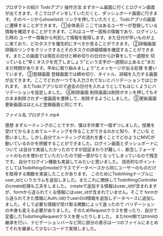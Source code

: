 プロダクトの紹介
Todoアプリ
操作方法
まずホーム画面に行くとログイン画面が出てきます。そこでログインをしていただくと、ダッシュボード画面に行きます。そのページからshowlistの
リンクを押していただくと、Todoアプリの画面に遷移することができます。
①全体表示
ここではあるユーザーが登録している情報を確認することができます。これはユーザー固有の情報であり、ログインした時の
ユーザー情報から判別して情報を取得します。また日付が早いものが上に来ており、どのタスクを優先的にすべきか見ることができます。
②詳細画面
詳細のリンクをクリックするとそのタスクの詳細情報を確認することができます。またこの画面では現在の日付と締め切りの日付から計算をして一週間を
切っていると”早くタスクを完了しましょう”という文字が一週間以上あると”まだまだ時間があります。早めに取り組みましょう”とメッセージが出る処理
を書いています。
③登録画面
登録画面では締め切り、タイトル、詳細を入力する画面が出てきます。ここでどれか一つでも入力されてないとバリデーションではじかれます。
またTodoアプリなので過去の日付を入れようとしてもはじくようにバリデーションを設定しました。
④削除画面
削除画面は削除ボタンを押してもそのまま削除されず一度画面を遷移して、削除するようにしました。
⑤更新画面
更新画面はほとんど登録画面と同じです。

ファイル名
プロダクト.mp4

感想
まずルーティングのことですが、僕は手作業で一個ずつしました。授業を受けてからまとめてルーティングを作ることができるのかと知り、すごいな
と思いました。しかし自分でルーティングの流れを書くことでどのようにMVCが動いているのかを把握することができました。ログイン画面とダッシュボードについて
は自分で実装したかったのですが認証まわりが難しく、断念しフォーマットのものを使わせていただいたので統一感がなくなってしまっているので残念です。
自分でログイン機能も実装してみたいと思いました。
技術的なポイントとしてはTodothingのmodelクラスでデータベースから同じユーザーのものだけを取得する関数を実装したことがあります。
このためにTodothingテーブルにuser_idというカラムを追加しました。またこれに関係してTodothingControllerのcreate処理も工夫をしました。
createで追加する情報はuser_idが含まれますが、formから送られてくる情報にはuser_idが含まれていません。そこで
formから送られてきた情報にAuth::id()でuserのid情報を追加しデータベースに追加しました。そして必要な情報が受け取る関数によって違ったので
バリデーションの中身も変える必要がありました。そのためRequestクラスを使ったり、自分で定義したTodothingRequestクラスを使ったりしました。
またhtml側ではhtmlの継承を行い、ナビゲーションバーなど同じ部分の表示は一つのファイルにまとめてそれを継承して少ないコードで実現しました。